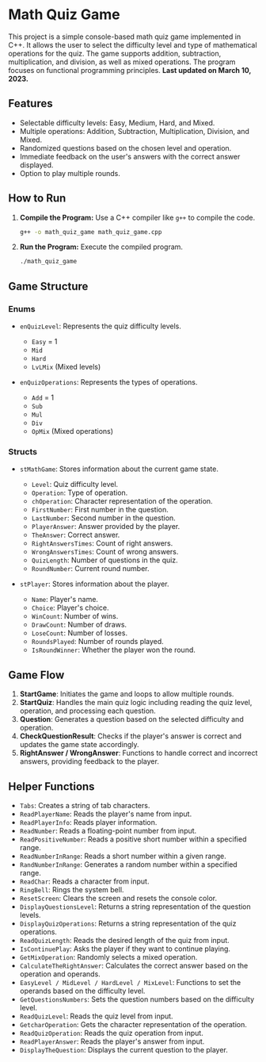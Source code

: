 # Math Quiz Game

This project is a simple console-based math quiz game implemented in C++. It allows the user to select the difficulty level and type of mathematical operations for the quiz. The game supports addition, subtraction, multiplication, and division, as well as mixed operations.
The program focuses on functional programming principles. **Last updated on March 10, 2023.**

## Features

- Selectable difficulty levels: Easy, Medium, Hard, and Mixed.
- Multiple operations: Addition, Subtraction, Multiplication, Division, and Mixed.
- Randomized questions based on the chosen level and operation.
- Immediate feedback on the user's answers with the correct answer displayed.
- Option to play multiple rounds.

## How to Run

1. **Compile the Program:**
   Use a C++ compiler like `g++` to compile the code.
   ```sh
   g++ -o math_quiz_game math_quiz_game.cpp
   ```

2. **Run the Program:**
   Execute the compiled program.
   ```sh
   ./math_quiz_game
   ```

## Game Structure

### Enums

- `enQuizLevel`: Represents the quiz difficulty levels.
  - `Easy` = 1
  - `Mid`
  - `Hard`
  - `LvLMix` (Mixed levels)

- `enQuizOperations`: Represents the types of operations.
  - `Add` = 1
  - `Sub`
  - `Mul`
  - `Div`
  - `OpMix` (Mixed operations)

### Structs

- `stMathGame`: Stores information about the current game state.
  - `Level`: Quiz difficulty level.
  - `Operation`: Type of operation.
  - `chOperation`: Character representation of the operation.
  - `FirstNumber`: First number in the question.
  - `LastNumber`: Second number in the question.
  - `PlayerAnswer`: Answer provided by the player.
  - `TheAnswer`: Correct answer.
  - `RightAnswersTimes`: Count of right answers.
  - `WrongAnswersTimes`: Count of wrong answers.
  - `QuizLength`: Number of questions in the quiz.
  - `RoundNumber`: Current round number.

- `stPlayer`: Stores information about the player.
  - `Name`: Player's name.
  - `Choice`: Player's choice.
  - `WinCount`: Number of wins.
  - `DrawCount`: Number of draws.
  - `LoseCount`: Number of losses.
  - `RoundsPlayed`: Number of rounds played.
  - `IsRoundWinner`: Whether the player won the round.

## Game Flow

1. **StartGame**: Initiates the game and loops to allow multiple rounds.
2. **StartQuiz**: Handles the main quiz logic including reading the quiz level, operation, and processing each question.
3. **Question**: Generates a question based on the selected difficulty and operation.
4. **CheckQuestionResult**: Checks if the player's answer is correct and updates the game state accordingly.
5. **RightAnswer / WrongAnswer**: Functions to handle correct and incorrect answers, providing feedback to the player.

## Helper Functions

- `Tabs`: Creates a string of tab characters.
- `ReadPlayerName`: Reads the player's name from input.
- `ReadPlayerInfo`: Reads player information.
- `ReadNumber`: Reads a floating-point number from input.
- `ReadPositiveNumber`: Reads a positive short number within a specified range.
- `ReadNumberInRange`: Reads a short number within a given range.
- `RandNumberInRange`: Generates a random number within a specified range.
- `ReadChar`: Reads a character from input.
- `RingBell`: Rings the system bell.
- `ResetScreen`: Clears the screen and resets the console color.
- `DisplayQuestionsLevel`: Returns a string representation of the question levels.
- `DisplayQuizOperations`: Returns a string representation of the quiz operations.
- `ReadQuizLength`: Reads the desired length of the quiz from input.
- `IsContinuePlay`: Asks the player if they want to continue playing.
- `GetMixOperation`: Randomly selects a mixed operation.
- `CalculateTheRightAnswer`: Calculates the correct answer based on the operation and operands.
- `EasyLevel / MidLevel / HardLevel / MixLevel`: Functions to set the operands based on the difficulty level.
- `GetQuestionsNumbers`: Sets the question numbers based on the difficulty level.
- `ReadQuizLevel`: Reads the quiz level from input.
- `GetcharOperation`: Gets the character representation of the operation.
- `ReadQuizOperation`: Reads the quiz operation from input.
- `ReadPlayerAnswer`: Reads the player's answer from input.
- `DisplayTheQuestion`: Displays the current question to the player.


